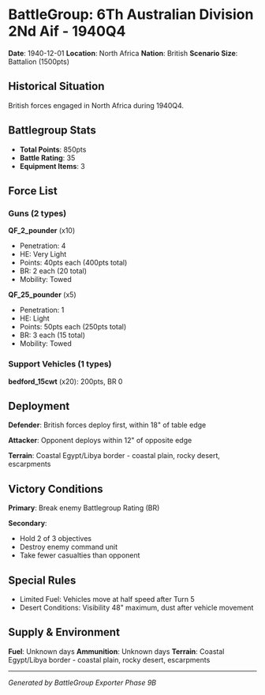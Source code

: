 # BattleGroup: 6Th Australian Division 2Nd Aif - 1940Q4

**Date**: 1940-12-01
**Location**: North Africa
**Nation**: British
**Scenario Size**: Battalion (1500pts)

## Historical Situation

British forces engaged in North Africa during 1940Q4.

## Battlegroup Stats

- **Total Points**: 850pts
- **Battle Rating**: 35
- **Equipment Items**: 3

## Force List

### Guns (2 types)

**QF_2_pounder** (x10)
- Penetration: 4
- HE: Very Light
- Points: 40pts each (400pts total)
- BR: 2 each (20 total)
- Mobility: Towed

**QF_25_pounder** (x5)
- Penetration: 1
- HE: Light
- Points: 50pts each (250pts total)
- BR: 3 each (15 total)
- Mobility: Towed

### Support Vehicles (1 types)

**bedford_15cwt** (x20): 200pts, BR 0

## Deployment

**Defender**: British forces deploy first, within 18" of table edge

**Attacker**: Opponent deploys within 12" of opposite edge

**Terrain**: Coastal Egypt/Libya border - coastal plain, rocky desert, escarpments

## Victory Conditions

**Primary**: Break enemy Battlegroup Rating (BR)

**Secondary**:
- Hold 2 of 3 objectives
- Destroy enemy command unit
- Take fewer casualties than opponent

## Special Rules

- Limited Fuel: Vehicles move at half speed after Turn 5
- Desert Conditions: Visibility 48" maximum, dust after vehicle movement

## Supply & Environment

**Fuel**: Unknown days
**Ammunition**: Unknown days
**Terrain**: Coastal Egypt/Libya border - coastal plain, rocky desert, escarpments

---

*Generated by BattleGroup Exporter Phase 9B*
